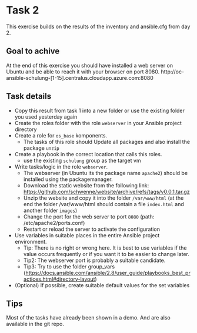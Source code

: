 # Task 2
This exercise builds on the results of the inventory and ansible.cfg from day 2.

## Goal to achive
At the end of this exercise you should have installed a web server on Ubuntu and be able to reach it with your browser on port 8080.
http://oc-ansible-schulung-[1-15].centralus.cloudapp.azure.com:8080

## Task details
* Copy this result from task 1 into a new folder or use the existing folder you used yesterday again
* Create the roles folder with the role `webserver` in your Ansible project directory
* Create a role for `os_base` komponents.
  * The tasks of this role should Update all packages and also install the package `unzip`
* Create a playbook in the correct location that calls this roles.
  * use the existing `schulung` group as the target vm
* Write tasks/logic in the role `webserver`.
  * The webserver (in Ubuntu its the package name `apache2`) should be installed using the packagemanager.
  * Download the static website from the following link: https://github.com/schwenne/website/archive/refs/tags/v0.0.1.tar.gz
  * Unzip the website and copy it into the folder `/var/www/html` (at the end the folder /var/www/html should contain a file `index.html` and another folder `images`)
  * Change the port for the web server to port `8080` (path: /etc/apache2/ports.conf)
  * Restart or reload the server to activate the configuration
* Use variables in suitable places in the entire Ansible project environment.
  * Tip: There is no right or wrong here. It is best to use variables if the value occurs frequently or if you want it to be easier to change later.
  * Tip2: The webserver port is probably a suitable candidate.
  * Tip3: Try to use the folder group_vars (https://docs.ansible.com/ansible/2.8/user_guide/playbooks_best_practices.html#directory-layout)
* (Optional) If possible, create suitable default values for the set variables


## Tips
Most of the tasks have already been shown in a demo. And are also available in the git repo.